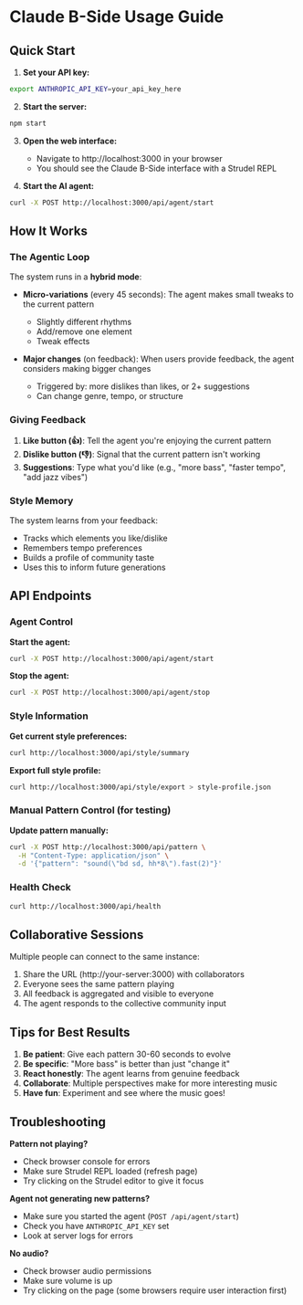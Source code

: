 # Claude B-Side Usage Guide

## Quick Start

1. **Set your API key:**
```bash
export ANTHROPIC_API_KEY=your_api_key_here
```

2. **Start the server:**
```bash
npm start
```

3. **Open the web interface:**
   - Navigate to http://localhost:3000 in your browser
   - You should see the Claude B-Side interface with a Strudel REPL

4. **Start the AI agent:**
```bash
curl -X POST http://localhost:3000/api/agent/start
```

## How It Works

### The Agentic Loop

The system runs in a **hybrid mode**:

- **Micro-variations** (every 45 seconds): The agent makes small tweaks to the current pattern
  - Slightly different rhythms
  - Add/remove one element
  - Tweak effects

- **Major changes** (on feedback): When users provide feedback, the agent considers making bigger changes
  - Triggered by: more dislikes than likes, or 2+ suggestions
  - Can change genre, tempo, or structure

### Giving Feedback

1. **Like button (👍)**: Tell the agent you're enjoying the current pattern
2. **Dislike button (👎)**: Signal that the current pattern isn't working
3. **Suggestions**: Type what you'd like (e.g., "more bass", "faster tempo", "add jazz vibes")

### Style Memory

The system learns from your feedback:
- Tracks which elements you like/dislike
- Remembers tempo preferences
- Builds a profile of community taste
- Uses this to inform future generations

## API Endpoints

### Agent Control

**Start the agent:**
```bash
curl -X POST http://localhost:3000/api/agent/start
```

**Stop the agent:**
```bash
curl -X POST http://localhost:3000/api/agent/stop
```

### Style Information

**Get current style preferences:**
```bash
curl http://localhost:3000/api/style/summary
```

**Export full style profile:**
```bash
curl http://localhost:3000/api/style/export > style-profile.json
```

### Manual Pattern Control (for testing)

**Update pattern manually:**
```bash
curl -X POST http://localhost:3000/api/pattern \
  -H "Content-Type: application/json" \
  -d '{"pattern": "sound(\"bd sd, hh*8\").fast(2)"}'
```

### Health Check

```bash
curl http://localhost:3000/api/health
```

## Collaborative Sessions

Multiple people can connect to the same instance:

1. Share the URL (http://your-server:3000) with collaborators
2. Everyone sees the same pattern playing
3. All feedback is aggregated and visible to everyone
4. The agent responds to the collective community input

## Tips for Best Results

1. **Be patient**: Give each pattern 30-60 seconds to evolve
2. **Be specific**: "More bass" is better than just "change it"
3. **React honestly**: The agent learns from genuine feedback
4. **Collaborate**: Multiple perspectives make for more interesting music
5. **Have fun**: Experiment and see where the music goes!

## Troubleshooting

**Pattern not playing?**
- Check browser console for errors
- Make sure Strudel REPL loaded (refresh page)
- Try clicking on the Strudel editor to give it focus

**Agent not generating new patterns?**
- Make sure you started the agent (`POST /api/agent/start`)
- Check you have `ANTHROPIC_API_KEY` set
- Look at server logs for errors

**No audio?**
- Check browser audio permissions
- Make sure volume is up
- Try clicking on the page (some browsers require user interaction first)
